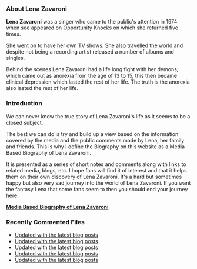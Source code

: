 ### About Lena Zavaroni

<p><strong>Lena Zavaroni</strong> was a singer who came to the public's attention in 1974 when see appeared on Opportunity Knocks on which she returned five times.</p>

<p>She went on to have her own TV shows. She also travelled the world and despite not being a recording artist released a number of albums and singles.</p>

<p>Behind the scenes Lena Zavaroni had a life long fight with her demons, which came out as anorexia from the age of 13 to 15, this then became clinical depression which lasted the rest of her life. The truth is the anorexia also lasted the rest of her life.</p>

### Introduction

<p>We can never know the true story of Lena Zavaroni's life as it seems to be a closed subject.</p>

<p>The best we can do is try and build up a view based on the information covered by the media and the public comments made by Lena, her family and friends. This is why I define the Biography on this website as a Media Based Biography of Lena Zavaroni.</p>

<p>It is presented as a series of short notes and comments along with links to related media, blogs, etc. I hope fans will find it of interest and that it helps them on their own discovery of Lena Zavaroni. It's a hard but sometimes happy but also very sad journey into the world of Lena Zavaroni. If you want the fantasy Lena that some fans seem to then you should end your journey here.</p>

<a href="https://fanzoflenazavaroni.github.io/biography/lena-zavaroni/"><strong>Media Based Biography of Lena Zavaroni</strong></a>

### Recently Commented Files

<!-- BLOG-POST-LIST:START -->
- [Updated with the latest blog posts](https://github.com/FanzOfLenaZavaroni/fanzoflenazavaroni.github.io/commit/8d697eac4d543726127ebbdaf61ec6aaddbe9ab7)
- [Updated with the latest blog posts](https://github.com/FanzOfLenaZavaroni/fanzoflenazavaroni.github.io/commit/c76914324dc45ef4c056ab3afb9e4ea2efb6a4af)
- [Updated with the latest blog posts](https://github.com/FanzOfLenaZavaroni/fanzoflenazavaroni.github.io/commit/3aae2a780b5d02894fdd1fad2df1526bfa2608a5)
- [Updated with the latest blog posts](https://github.com/FanzOfLenaZavaroni/fanzoflenazavaroni.github.io/commit/1ea118afe858fc999e3f4dc0db0df4098360068d)
- [Updated with the latest blog posts](https://github.com/FanzOfLenaZavaroni/fanzoflenazavaroni.github.io/commit/48b20406036c23c8a00151f3c8cef15fd20c0ccc)
<!-- BLOG-POST-LIST:END -->
